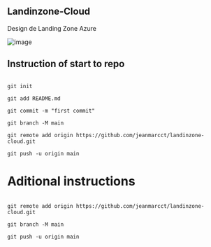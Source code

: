 ## Landinzone-Cloud
Design de Landing Zone Azure 

![image](https://github.com/user-attachments/assets/26cd2f6d-202c-4865-b480-068441c67c33)



## Instruction of start to repo 
```

git init

git add README.md

git commit -m "first commit"

git branch -M main

git remote add origin https://github.com/jeanmarcct/landinzone-cloud.git

git push -u origin main

```
# Aditional instructions

```

git remote add origin https://github.com/jeanmarcct/landinzone-cloud.git

git branch -M main

git push -u origin main

```
